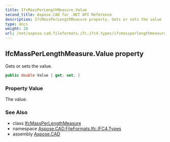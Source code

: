 ```yaml
---
title: IfcMassPerLengthMeasure.Value
second_title: Aspose.CAD for .NET API Reference
description: IfcMassPerLengthMeasure property. Gets or sets the value
type: docs
weight: 20
url: /net/aspose.cad.fileformats.ifc.ifc4.types/ifcmassperlengthmeasure/value/
---
```

## IfcMassPerLengthMeasure.Value property

Gets or sets the value.

```csharp
public double Value { get; set; }
```

### Property Value

The value.

### See Also

* class [IfcMassPerLengthMeasure](../)
* namespace [Aspose.CAD.FileFormats.Ifc.IFC4.Types](../../ifcmassperlengthmeasure/)
* assembly [Aspose.CAD](../../../)


